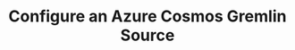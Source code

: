 ---
type: "docs"
title: "Configure an Azure Cosmos Gremlin Source"
linkTitle: "Configure an Azure Cosmos Gremlin Source"
weight: 10
description: >
    Learn how to configure an Azure Cosmos Gremlin Sources
---